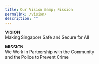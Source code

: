 ```yaml
---
title: Our Vision &amp; Mission
permalink: /vision/
description: ""
---
```

<p><strong>VISION </strong><br>
Making Singapore Safe and Secure for All</p>
<p><strong>MISSION </strong><br>
  We Work in Partnership with the Community <br>
and the Police to Prevent Crime</p>